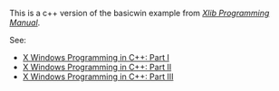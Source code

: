 <p>
This is a c++ version of the basicwin example from <a href="http://www.amazon.com/exec/obidos/ASIN/1565920023/ref%3Dnosim/msn011-20"><em> Xlib Programming Manual</em></a>.
<p>
See:
</p>
<ul>
<li><a href="http://www.storage-b.com/c/x/23">X Windows Programming in C++: Part I</a></li>
<li><a href="http://www.storage-b.com/c/x/24">X Windows Programming in C++: Part II</a></li>
<li><a href="http://www.storage-b.com/c/x/25">X Windows Programming in C++: Part III</a></li>
</ul>
